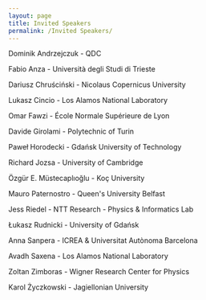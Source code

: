 ```yaml
---
layout: page
title: Invited Speakers
permalink: /Invited Speakers/
---
```

Dominik Andrzejczuk - QDC

Fabio Anza - Università degli Studi di Trieste

Dariusz Chruściński -  Nicolaus Copernicus University

Lukasz Cincio - Los Alamos National Laboratory

Omar Fawzi - École Normale Supérieure de Lyon

Davide Girolami - Polytechnic of Turin

Paweł Horodecki - Gdańsk University of Technology

Richard Jozsa - University of Cambridge

Özgür E. Müstecaplıoğlu - Koç University

Mauro Paternostro - Queen's University Belfast

Jess Riedel -  NTT Research - Physics & Informatics Lab 

Łukasz Rudnicki - University of Gdańsk

Anna Sanpera - ICREA & Universitat Autònoma Barcelona

Avadh Saxena - Los Alamos National Laboratory

Zoltan Zimboras - Wigner Research Center for Physics

Karol Życzkowski - Jagiellonian University
